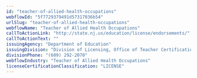 ```yaml
---
id: "teacher-of-allied-health-occupations"
webflowId: "5f7729379491d57317036b54"
urlSlug: "teacher-of-allied-health-occupations"
webflowName: "Teacher of Allied Health Occupations"
callToActionLink: "http://state.nj.us/education/license/endorsements/"
callToActionText: ""
issuingAgency: "Department of Education"
issuingDivision: "Division of Licensing, Office of Teacher Certification and Academic Credentials"
divisionPhone: "(609) 292-2070"
webflowIndustry: "Teacher of Allied Health Occupations"
licenseCertificationClassification: "LICENSE"
---
```

